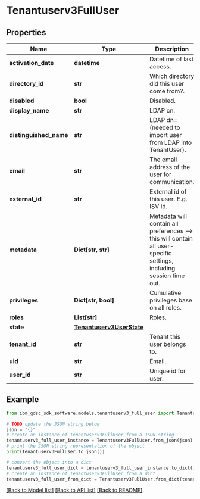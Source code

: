 # Tenantuserv3FullUser


## Properties

Name | Type | Description | Notes
------------ | ------------- | ------------- | -------------
**activation_date** | **datetime** | Datetime of last access. | [optional] 
**directory_id** | **str** | Which directory did this user come from?. | [optional] 
**disabled** | **bool** | Disabled. | [optional] 
**display_name** | **str** | LDAP cn. | [optional] 
**distinguished_name** | **str** | LDAP dn&#x3D;  (needed to import user from LDAP into TenantUser). | [optional] 
**email** | **str** | The email address of the user for communication. | [optional] 
**external_id** | **str** | External id of this user. E.g. ISV id. | [optional] 
**metadata** | **Dict[str, str]** | Metadata will contain all preferences   --&gt; this will contain all user-specific settings, including session time out. | [optional] 
**privileges** | **Dict[str, bool]** | Cumulative privileges base on all roles. | [optional] 
**roles** | **List[str]** | Roles. | [optional] 
**state** | [**Tenantuserv3UserState**](Tenantuserv3UserState.md) |  | [optional] 
**tenant_id** | **str** | Tenant this user belongs to. | [optional] 
**uid** | **str** | Email. | [optional] 
**user_id** | **str** | Unique id for user. | [optional] 

## Example

```python
from ibm_gdsc_sdk_software.models.tenantuserv3_full_user import Tenantuserv3FullUser

# TODO update the JSON string below
json = "{}"
# create an instance of Tenantuserv3FullUser from a JSON string
tenantuserv3_full_user_instance = Tenantuserv3FullUser.from_json(json)
# print the JSON string representation of the object
print(Tenantuserv3FullUser.to_json())

# convert the object into a dict
tenantuserv3_full_user_dict = tenantuserv3_full_user_instance.to_dict()
# create an instance of Tenantuserv3FullUser from a dict
tenantuserv3_full_user_from_dict = Tenantuserv3FullUser.from_dict(tenantuserv3_full_user_dict)
```
[[Back to Model list]](../README.md#documentation-for-models) [[Back to API list]](../README.md#documentation-for-api-endpoints) [[Back to README]](../README.md)


